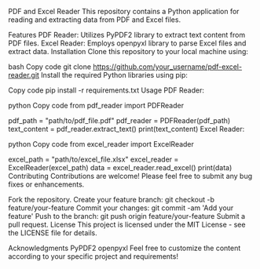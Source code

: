 PDF and Excel Reader
This repository contains a Python application for reading and extracting data from PDF and Excel files.

Features
PDF Reader: Utilizes PyPDF2 library to extract text content from PDF files.
Excel Reader: Employs openpyxl library to parse Excel files and extract data.
Installation
Clone this repository to your local machine using:

bash
Copy code
git clone https://github.com/your_username/pdf-excel-reader.git
Install the required Python libraries using pip:

Copy code
pip install -r requirements.txt
Usage
PDF Reader:

python
Copy code
from pdf_reader import PDFReader

pdf_path = "path/to/pdf_file.pdf"
pdf_reader = PDFReader(pdf_path)
text_content = pdf_reader.extract_text()
print(text_content)
Excel Reader:

python
Copy code
from excel_reader import ExcelReader

excel_path = "path/to/excel_file.xlsx"
excel_reader = ExcelReader(excel_path)
data = excel_reader.read_excel()
print(data)
Contributing
Contributions are welcome! Please feel free to submit any bug fixes or enhancements.

Fork the repository.
Create your feature branch: git checkout -b feature/your-feature
Commit your changes: git commit -am 'Add your feature'
Push to the branch: git push origin feature/your-feature
Submit a pull request.
License
This project is licensed under the MIT License - see the LICENSE file for details.

Acknowledgments
PyPDF2
openpyxl
Feel free to customize the content according to your specific project and requirements!
